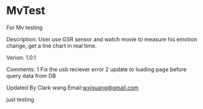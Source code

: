 # MvTest
For Mv testing 

Description: 
User use GSR sensor and watch movie to measure his emotion change, get a line chart in real time. 

Verion: 1.0.1 

Comments:
1 Fix the usb reciever error 
2 update to loading page before query data from DB

Updated By Clark wang
Email:wxiguang@gmail.com


just testing

